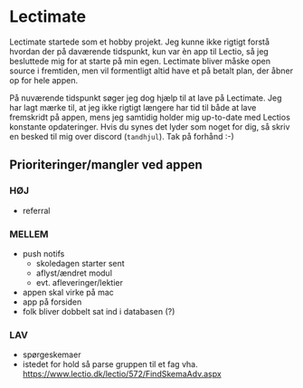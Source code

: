 # Lectimate
Lectimate startede som et hobby projekt. Jeg kunne ikke rigtigt forstå hvordan der på daværende tidspunkt, kun var èn app til Lectio, så jeg besluttede mig for at starte på min egen. Lectimate bliver måske open source i fremtiden, men vil formentligt altid have et på betalt plan, der åbner op for hele appen. 

På nuværende tidspunkt søger jeg dog hjælp til at lave på Lectimate. Jeg har lagt mærke til, at jeg ikke rigtigt længere har tid til både at lave fremskridt på appen, mens jeg samtidig holder mig up-to-date med Lectios konstante opdateringer. Hvis du synes det lyder som noget for dig, så skriv en besked til mig over discord (`tandhjul`). Tak på forhånd :-)

## Prioriteringer/mangler ved appen

### __HØJ__
- referral

### __MELLEM__
- push notifs
  - skoledagen starter sent
  - aflyst/ændret modul
  - evt. afleveringer/lektier
- appen skal virke på mac
- app på forsiden
- folk bliver dobbelt sat ind i databasen (?)

### __LAV__	
- spørgeskemaer
- istedet for hold så parse gruppen til et fag vha. https://www.lectio.dk/lectio/572/FindSkemaAdv.aspx
